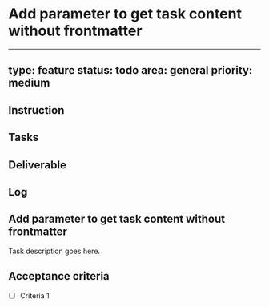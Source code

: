 # Add parameter to get task content without frontmatter

---
type: feature
status: todo
area: general
priority: medium
---


## Instruction

## Tasks

## Deliverable

## Log

## Add parameter to get task content without frontmatter
Task description goes here.

## Acceptance criteria
- [ ] Criteria 1
